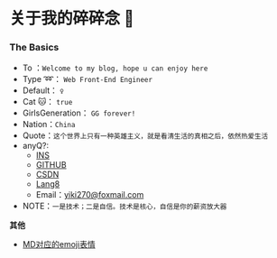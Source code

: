 
# 关于我的碎碎念 :taxi:

### The Basics

- To ：`Welcome to my blog, hope u can enjoy here`
- Type :loop:： `Web Front-End Engineer`
- Default： `♀`
- Cat :cat:： `true`
- GirlsGeneration： `GG forever!`
- Nation：`China`
- Quote：`这个世界上只有一种英雄主义，就是看清生活的真相之后，依然热爱生活`
- anyQ?:
  - [INS](https://instagram.com/yiki270)
  - [GITHUB](https://github.com/Tiffany270)
  - [CSDN](https://blog.csdn.net/qq_38277033)
  - [Lang8](https://lang-8.com/1589676/journals)
  - Email：yiki270@foxmail.com
- NOTE：`一是技术；二是自信。技术是核心，自信是你的薪资放大器`

**其他**

- [MD对应的emoji表情](https://www.webfx.com/tools/emoji-cheat-sheet/)
